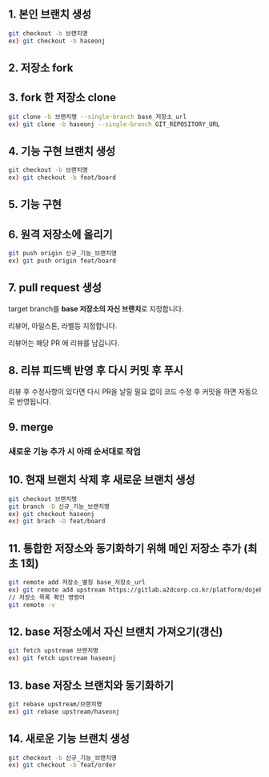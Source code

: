## 1. 본인 브랜치 생성


```bash
git checkout -b 브랜치명
ex) git checkout -b haseonj
```

## 2. 저장소 fork


## 3. fork 한 저장소 clone


```bash
git clone -b 브랜치명 --single-branch base_저장소_url
ex) git clone -b haseonj --single-branch GIT_REPOSITORY_URL
```

## 4. 기능 구현 브랜치 생성


```bash
git checkout -b 브랜치명
ex) git checkout -b feat/board
```

## 5. 기능 구현


## 6. 원격 저장소에 올리기


```bash
git push origin 신규_기능_브랜치명
ex) git push origin feat/board
```

## 7. pull request 생성

target branch를 **base 저장소의 자신 브랜치**로 지정합니다.

리뷰어, 마일스톤, 라벨등 지정합니다.

리뷰어는 해당 PR 에 리뷰를 남깁니다.

## 8. 리뷰 피드백 반영 후 다시 커밋 후 푸시

리뷰 후 수정사항이 있다면 다시 PR을 날릴 필요 없이 코드 수정 후 커밋을 하면 자동으로 반영됩니다.

## 9. merge

### 새로운 기능 추가 시 아래 순서대로 작업

## 10. 현재 브랜치 삭제 후 새로운 브랜치 생성


```bash
git checkout 브랜치명
git branch -D 신규_기능_브랜치명
ex) git checkout haseonj
ex) git brach -D feat/board
```

## 11. 통합한 저장소와 동기화하기 위해 메인 저장소 추가 (최초 1회)


```bash
git remote add 저장소_별칭 base_저장소_url
ex) git remote add upstream https://gitlab.a2dcorp.co.kr/platform/dojebakery-admin
// 저장소 목록 확인 명령어
git remote -v
```

## 12. base 저장소에서 자신 브랜치 가져오기(갱신)


```bash
git fetch upstream 브랜치명
ex) git fetch upstream haseonj
```

## 13. base 저장소 브랜치와 동기화하기


```bash
git rebase upstream/브랜치명
ex) git rebase upstream/haseonj
```

## 14. 새로운 기능 브랜치 생성


```bash
git checkout -b 신규_기능_브랜치명
ex) git checkout -b feat/order
```
